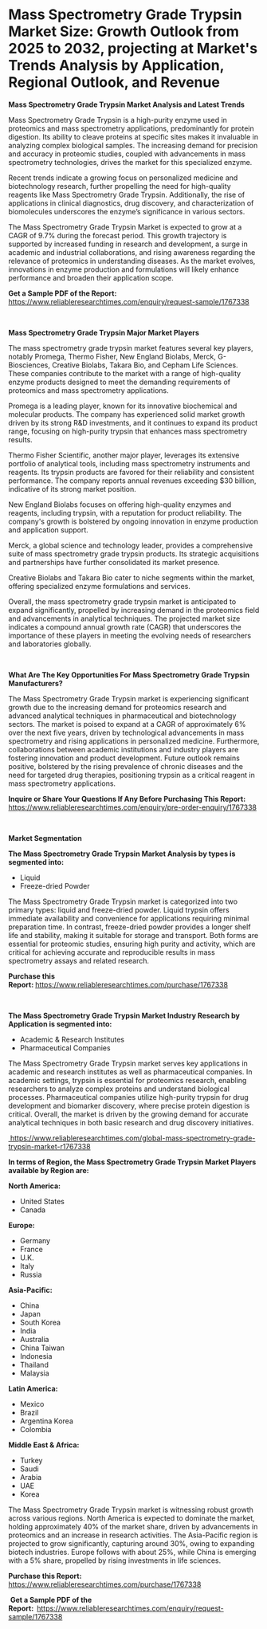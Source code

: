<p><h1>Mass Spectrometry Grade Trypsin Market Size: Growth Outlook from 2025 to 2032, projecting at Market's Trends Analysis by Application, Regional Outlook, and Revenue</h1></p><p><strong>Mass Spectrometry Grade Trypsin Market Analysis and Latest Trends</strong></p>
<p><p>Mass Spectrometry Grade Trypsin is a high-purity enzyme used in proteomics and mass spectrometry applications, predominantly for protein digestion. Its ability to cleave proteins at specific sites makes it invaluable in analyzing complex biological samples. The increasing demand for precision and accuracy in proteomic studies, coupled with advancements in mass spectrometry technologies, drives the market for this specialized enzyme.</p><p>Recent trends indicate a growing focus on personalized medicine and biotechnology research, further propelling the need for high-quality reagents like Mass Spectrometry Grade Trypsin. Additionally, the rise of applications in clinical diagnostics, drug discovery, and characterization of biomolecules underscores the enzyme’s significance in various sectors.</p><p>The Mass Spectrometry Grade Trypsin Market is expected to grow at a CAGR of 9.7% during the forecast period. This growth trajectory is supported by increased funding in research and development, a surge in academic and industrial collaborations, and rising awareness regarding the relevance of proteomics in understanding diseases. As the market evolves, innovations in enzyme production and formulations will likely enhance performance and broaden their application scope.</p></p>
<p><strong>Get a Sample PDF of the Report:&nbsp;</strong> <a href="https://www.reliableresearchtimes.com/enquiry/request-sample/1767338?utm_campaign=2719&utm_medium=2&utm_source=Github&utm_content=ia&utm_term=14042025&utm_id=mass-spectrometry-grade-trypsin">https://www.reliableresearchtimes.com/enquiry/request-sample/1767338</a></p>
<p>&nbsp;</p>
<p><strong>Mass Spectrometry Grade Trypsin Major Market Players</strong></p>
<p><p>The mass spectrometry grade trypsin market features several key players, notably Promega, Thermo Fisher, New England Biolabs, Merck, G-Biosciences, Creative Biolabs, Takara Bio, and Cepham Life Sciences. These companies contribute to the market with a range of high-quality enzyme products designed to meet the demanding requirements of proteomics and mass spectrometry applications.</p><p>Promega is a leading player, known for its innovative biochemical and molecular products. The company has experienced solid market growth driven by its strong R&D investments, and it continues to expand its product range, focusing on high-purity trypsin that enhances mass spectrometry results.</p><p>Thermo Fisher Scientific, another major player, leverages its extensive portfolio of analytical tools, including mass spectrometry instruments and reagents. Its trypsin products are favored for their reliability and consistent performance. The company reports annual revenues exceeding $30 billion, indicative of its strong market position.</p><p>New England Biolabs focuses on offering high-quality enzymes and reagents, including trypsin, with a reputation for product reliability. The company's growth is bolstered by ongoing innovation in enzyme production and application support.</p><p>Merck, a global science and technology leader, provides a comprehensive suite of mass spectrometry grade trypsin products. Its strategic acquisitions and partnerships have further consolidated its market presence.</p><p>Creative Biolabs and Takara Bio cater to niche segments within the market, offering specialized enzyme formulations and services. </p><p>Overall, the mass spectrometry grade trypsin market is anticipated to expand significantly, propelled by increasing demand in the proteomics field and advancements in analytical techniques. The projected market size indicates a compound annual growth rate (CAGR) that underscores the importance of these players in meeting the evolving needs of researchers and laboratories globally.</p></p>
<p>&nbsp;</p>
<p><strong>What Are The Key Opportunities For Mass Spectrometry Grade Trypsin Manufacturers?</strong></p>
<p><p>The Mass Spectrometry Grade Trypsin market is experiencing significant growth due to the increasing demand for proteomics research and advanced analytical techniques in pharmaceutical and biotechnology sectors. The market is poised to expand at a CAGR of approximately 6% over the next five years, driven by technological advancements in mass spectrometry and rising applications in personalized medicine. Furthermore, collaborations between academic institutions and industry players are fostering innovation and product development. Future outlook remains positive, bolstered by the rising prevalence of chronic diseases and the need for targeted drug therapies, positioning trypsin as a critical reagent in mass spectrometry applications.</p></p>
<p><strong>Inquire or Share Your Questions If Any Before Purchasing This Report:</strong> <a href="https://www.reliableresearchtimes.com/enquiry/pre-order-enquiry/1767338?utm_campaign=2719&utm_medium=2&utm_source=Github&utm_content=ia&utm_term=14042025&utm_id=mass-spectrometry-grade-trypsin">https://www.reliableresearchtimes.com/enquiry/pre-order-enquiry/1767338</a></p>
<p>&nbsp;</p>
<p><strong>Market Segmentation</strong></p>
<p><strong>The Mass Spectrometry Grade Trypsin Market Analysis by types is segmented into:</strong></p>
<p><ul><li>Liquid</li><li>Freeze-dried Powder</li></ul></p>
<p><p>The Mass Spectrometry Grade Trypsin market is categorized into two primary types: liquid and freeze-dried powder. Liquid trypsin offers immediate availability and convenience for applications requiring minimal preparation time. In contrast, freeze-dried powder provides a longer shelf life and stability, making it suitable for storage and transport. Both forms are essential for proteomic studies, ensuring high purity and activity, which are critical for achieving accurate and reproducible results in mass spectrometry assays and related research.</p></p>
<p><strong>Purchase this Report:&nbsp;</strong><a href="https://www.reliableresearchtimes.com/purchase/1767338?utm_campaign=2719&utm_medium=2&utm_source=Github&utm_content=ia&utm_term=14042025&utm_id=mass-spectrometry-grade-trypsin">https://www.reliableresearchtimes.com/purchase/1767338</a></p>
<p>&nbsp;</p>
<p><strong>The Mass Spectrometry Grade Trypsin Market Industry Research by Application is segmented into:</strong></p>
<p><ul><li>Academic & Research Institutes</li><li>Pharmaceutical Companies</li></ul></p>
<p><p>The Mass Spectrometry Grade Trypsin market serves key applications in academic and research institutes as well as pharmaceutical companies. In academic settings, trypsin is essential for proteomics research, enabling researchers to analyze complex proteins and understand biological processes. Pharmaceutical companies utilize high-purity trypsin for drug development and biomarker discovery, where precise protein digestion is critical. Overall, the market is driven by the growing demand for accurate analytical techniques in both basic research and drug discovery initiatives.</p></p>
<p><a href="https://www.reliableresearchtimes.com/global-mass-spectrometry-grade-trypsin-market-r1767338?utm_campaign=2719&utm_medium=2&utm_source=Github&utm_content=ia&utm_term=14042025&utm_id=mass-spectrometry-grade-trypsin">&nbsp;https://www.reliableresearchtimes.com/global-mass-spectrometry-grade-trypsin-market-r1767338</a></p>
<p><strong>In terms of Region, the Mass Spectrometry Grade Trypsin Market Players available by Region are:</strong></p>
<p>
    <p> <strong> North America: </strong>
        <ul>
            <li>United States</li>
            <li>Canada</li>
        </ul>
        </p> 
    <p> <strong> Europe: </strong>
        <ul>
            <li>Germany</li>
            <li>France</li>
            <li>U.K.</li>
            <li>Italy</li>
            <li>Russia</li>
        </ul>
        </p> 
    <p> <strong> Asia-Pacific: </strong>
        <ul>
            <li>China</li>
            <li>Japan</li>
            <li>South Korea</li>
            <li>India</li>
            <li>Australia</li>
            <li>China Taiwan</li>
            <li>Indonesia</li>
            <li>Thailand</li>
            <li>Malaysia</li>
        </ul>
        </p> 
    <p> <strong> Latin America: </strong>
        <ul>
            <li>Mexico</li>
            <li>Brazil</li>
            <li>Argentina Korea</li>
            <li>Colombia</li>
        </ul>
        </p> 
    <p> <strong> Middle East & Africa: </strong>
        <ul>
            <li>Turkey</li>
            <li>Saudi</li>
            <li>Arabia</li>
            <li>UAE</li>
            <li>Korea</li>
        </ul>
    </p>
    </p>
<p><p>The Mass Spectrometry Grade Trypsin market is witnessing robust growth across various regions. North America is expected to dominate the market, holding approximately 40% of the market share, driven by advancements in proteomics and an increase in research activities. The Asia-Pacific region is projected to grow significantly, capturing around 30%, owing to expanding biotech industries. Europe follows with about 25%, while China is emerging with a 5% share, propelled by rising investments in life sciences.</p></p>
<p><strong>Purchase this Report: </strong><a href="https://www.reliableresearchtimes.com/purchase/1767338?utm_campaign=2719&utm_medium=2&utm_source=Github&utm_content=ia&utm_term=14042025&utm_id=mass-spectrometry-grade-trypsin">https://www.reliableresearchtimes.com/purchase/1767338</a></p>
<p>&nbsp;<strong>Get a Sample PDF of the Report:&nbsp;&nbsp;</strong><a href="https://www.reliableresearchtimes.com/enquiry/request-sample/1767338?utm_campaign=2719&utm_medium=2&utm_source=Github&utm_content=ia&utm_term=14042025&utm_id=mass-spectrometry-grade-trypsin">https://www.reliableresearchtimes.com/enquiry/request-sample/1767338</a></p>
<p><strong></strong></p>
<p><p></p><p></p><p></p></p>